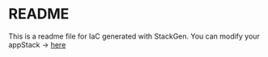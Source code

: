 # README
This is a readme file for IaC generated with StackGen.
You can modify your appStack -> [here](http://main.dev.stackgen.com/appstacks/3358b210-429d-4d4a-b650-8a9e1e7cb891)
